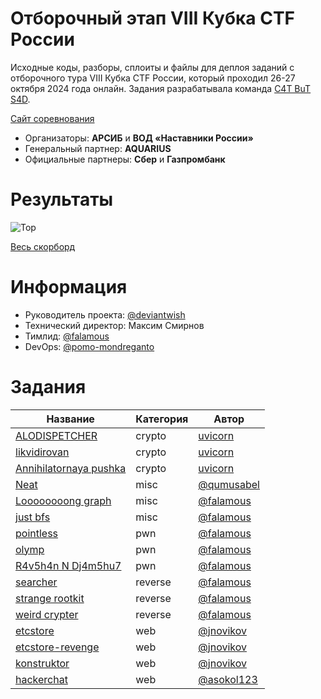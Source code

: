 # Отборочный этап VIII Кубка CTF России
Исходные коды, разборы, сплоиты и файлы для деплоя заданий с отборочного тура VIII Кубка CTF России, который проходил 26-27 октября 2024 года онлайн. Задания разрабатывала команда [C4T BuT S4D](https://github.com/C4T-BuT-S4D).

[Сайт соревнования](https://ctfcup.ru/)

- Организаторы: **АРСИБ** и **ВОД «Наставники России»**
- Генеральный партнер: **AQUARIUS**
- Официальные партнеры: **Сбер** и **Газпромбанк**

# Результаты

![Top](scoreboard/top.png)

[Весь скорборд](scoreboard/full.png)

# Информация
- Руководитель проекта: [@deviantwish](https://github.com/deviantwish)
- Технический директор: Максим Смирнов
- Тимлид: [@falamous](https://github.com/falamous)
- DevOps: [@pomo-mondreganto](https://github.com/pomo-mondreganto)

# Задания
| Название | Категория | Автор|
|------|-----------|-------|
| [ALODISPETCHER](tasks/crypto/easy-ALODISPETCHER) | crypto | [uvicorn](https://github.com/uvicorn) |
| [likvidirovan](tasks/crypto/medium-likvidirovan) | crypto | [uvicorn](https://github.com/uvicorn) |
| [Annihilatornaya pushka](tasks/crypto/hard-annihilatornai_pushka) | crypto | [uvicorn](https://github.com/uvicorn) |
| [Neat](tasks/misc/easy-neat) | misc | [@qumusabel](https://github.com/qumusabel) |
| [Loooooooong graph](tasks/misc/medium-long-graph) | misc | [@falamous](https://github.com/falamous) |
| [just bfs](tasks/misc/hard-just-bfs) | misc | [@falamous](https://github.com/falamous) |
| [pointless](tasks/pwn/easy-pointless) | pwn | [@falamous](https://github.com/falamous) |
| [olymp](tasks/pwn/medium-olymp) | pwn | [@falamous](https://github.com/falamous) |
| [R4v5h4n N Dj4m5hu7](tasks/pwn/hard-R4v5h4n-N-Dj4m5hu7) | pwn | [@falamous](https://github.com/falamous) |
| [searcher](tasks/reverse/easy-searcher) | reverse | [@falamous](https://github.com/falamous) |
| [strange rootkit](tasks/reverse/medium-strange-rootkit) | reverse | [@falamous](https://github.com/falamous) |
| [weird crypter](tasks/reverse/hard-weird-crypter) | reverse | [@falamous](https://github.com/falamous) |
| [etcstore](tasks/web/easy-etcstore) | web | [@jnovikov](https://github.com/jnovikov) |
| [etcstore-revenge](tasks/web/easy-etcstore-revenge) | web | [@jnovikov](https://github.com/jnovikov) |
| [konstruktor](tasks/web/medium-konstruktor) | web | [@jnovikov](https://github.com/jnovikov) |
| [hackerchat](tasks/web/hard-hackerchat) | web | [@asokol123](https://github.com/asokol123) |
